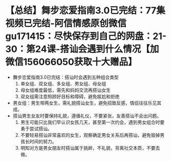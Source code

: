 # 【总结】舞步恋爱指南3.0已完结：77集视频已完结-阿信情感原创微信gu171415：尽快保存到自己的网盘：21-30：第24课-搭讪会遇到什么情况【加微信156066050获取十大赠品】

-   舞步恋爱指南3.0已完结：搭讪时会遇到五种组合类型
    1.  单女组、双女组、多女组、男女组、母女组
    2.  母女组难度最低，需先和妈妈交流再搭讪女生
    3.  双女组需注意照顾好目标和障碍，避免尴尬和拒绝
-   男女组：男生带两女生，需礼貌搭讪女生，避免招致反感，情侣往往乐见其成。
-   搭讪男生女友时要保持礼貌，遵循礼仪，不要紧张，友善搭讪不会出问题。
    1.  男生可能只比我们早认识女孩几天，甚至第一次约会，遇到男女组合时要勇于尝试搭讪。
    2.  不要轻易搭讪非常喜欢的女生，观察确定男女关系后再搭讪，避免毁掉男孩长时间的努力。
    3.  明知对方是男女朋友时搭讪属于挑衅，不礼貌，背离社交本质，不要去做。
